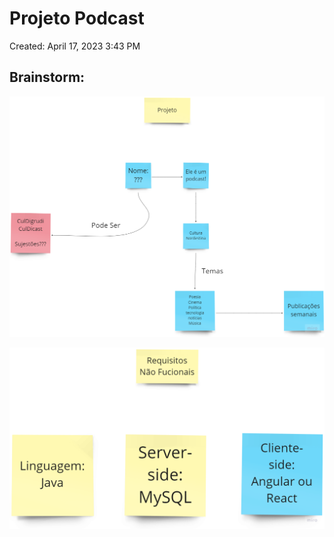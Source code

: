 # Projeto Podcast

Created: April 17, 2023 3:43 PM

## Brainstorm:

![Untitled](img-branstorm/Untitled.png)

![Untitled](img-branstorm/Untitled%201.png)
